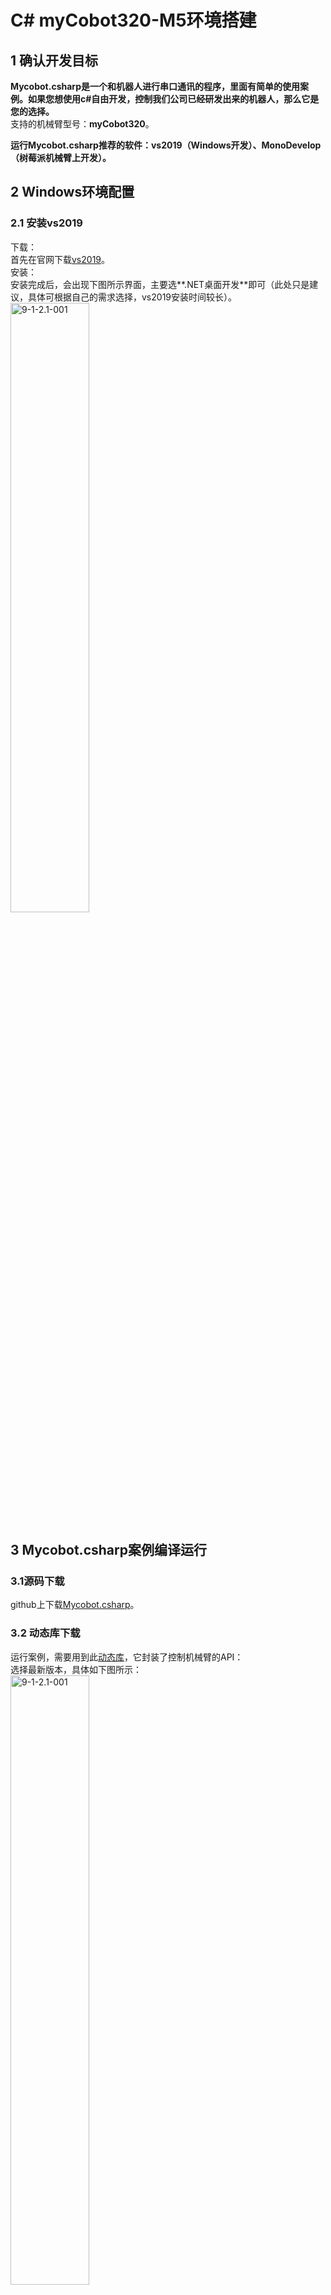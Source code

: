 # C# myCobot320-M5环境搭建

## 1 确认开发目标

**Mycobot.csharp是一个和机器人进行串口通讯的程序，里面有简单的使用案例。如果您想使用c#自由开发，控制我们公司已经研发出来的机器人，那么它是您的选择。**<br>
支持的机械臂型号：**myCobot320**。<br>

**运行Mycobot.csharp推荐的软件：vs2019（Windows开发）、MonoDevelop （树莓派机械臂上开发）。**<br>

## 2 Windows环境配置

### 2.1 安装vs2019

下载：<br>
首先在官网下载[vs2019](https://visualstudio.microsoft.com/zh-hans/vs/)。<br>
安装：<br>
安装完成后，会出现下图所示界面，主要选**.NET桌面开发**即可（此处只是建议，具体可根据自己的需求选择，vs2019安装时间较长）。<br>
<img src="../resourse/9-ApplicationBaseCSharp/9.1/9-1-2.1-001.png" alt="9-1-2.1-001" width="50%"><br>



## 3 Mycobot.csharp案例编译运行

### 3.1源码下载
github上下载[Mycobot.csharp](https://github.com/elephantrobotics/Mycobot.csharp)。<br>
### 3.2 动态库下载
运行案例，需要用到此[动态库](https://github.com/elephantrobotics/Mycobot.csharp/tags)，它封装了控制机械臂的API：<br>
选择最新版本，具体如下图所示：<br>
<img src="../resourse/9-ApplicationBaseCSharp/9.2/9-2-1.2-001.png" alt="9-1-2.1-001" width="50%"><br>
动态库分Windows（Windows分.net和.net framework，如何区分，请看下面的Windows下运行）和树莓派系统版本，具体如下图所示：<br>
<img src="../resourse/9-ApplicationBaseCSharp/9.2/9-2-1.2-002.png" alt="9-1-2.1-002" width="50%"><br>
箭头1 适用于树莓派机械臂系统<br>
箭头2 适用于Windows系统

## 4 运行
### 4.1 直接运行github下载的Mycobot.csharp案例:
双击打开Mycobot.csharp.sln(确保电脑安装了vs2019，如果未安装，请看9.1环境搭建）<br>
<img src="../resourse/9-ApplicationBaseCSharp/9.2/9-2-2.1-001.png" alt="9-2-2.1-001" width="50%"><br>
编译运行项目，查看机械臂串口号，如果与示例不一致，请修改串口号，具体可看下图：<br>
![pic](../resourse/9-ApplicationBaseCSharp/9.2/9-2-2.1-002.gif)<br>

### 4.2 在自己的项目中调用Mycobot.csharp动态库:
1 检查项目的目标框架，然后下载相应动态库。如果你项目的目标框架（target frame）是.net core,下载 **net core/Mycobot.csharp.dll**,如果目标框架是.net framework,下载 **net framework/Mycobot.csharp.dll**)<br（target frame）<br>
![pic](../resourse/9-ApplicationBaseCSharp/9.2/9-2-2.2-001.gif)<br>
2 导入**Mycobot.csharp.dll**到项目中<br>
![pic](../resourse/9-ApplicationBaseCSharp/9.2/9-2-2.2-002.gif)<br>
3 添加**system.io.ports**到 .csproj( 项目名称,该文件位于项目目录中),具体请看像下面的图片:<br>
frame: .net core<br>
<img src="../resourse/9-ApplicationBaseCSharp/9.2/9-2-2.2-003.jpg" alt="9-2-2.2-003" width="50%"><br>
frame: .net framework<br>
<img src="../resourse/9-ApplicationBaseCSharp/9.2/9-2-2.2-004.jpg" alt="9-2-2.2-004" width="50%"><br>
在vs2019以前的版本，只要using System.IO.Ports就可以用SerialPort。如果显示错误：未能在命名空间中找到对应类型名，则需要给项目配置对应的dll,方法如下：
工具–>Nuget包管理器（N）–>管理解决方案的Nuget程序包（N） –>浏览，左边搜索栏对应的dll(例如SerialPort),右边勾选要添加的项目，点击下载安装。<br>
<img src="../resourse/9-ApplicationBaseCSharp/9.2/9-2-3-005.png" alt="9-2-3-005" width="50%"><br>

## 5 问题
在使用过程中可能碰到的问题:<br>
问题1 : System.Runtime, Version=5.0.0.0, Culture=neutral, PublicKeyToken=b03f5f7f11d50a3a' or one of its dependencies...<br>
解决:**更新你的sdk**(if .net core,update to 5.0 and choose,if .net framework update to 4.0 and choose 4.7.2),看下面的动图:<br>
![pic](../resourse/9-ApplicationBaseCSharp/9.2/9-2-2.3-001.gif)<br>
问题2 :System.IO.FileNotFoundException:“Could not load file or assembly 'System.IO.Ports, Version=6.0.0.0, Culture=neutral, PublicKeyToken=cc7b13ffcd2ddd51'.<br>
解决：查看是否已经添加**system.io.ports**到 .csproj( 项目名称,该文件位于项目目录中)查看上面步骤





	